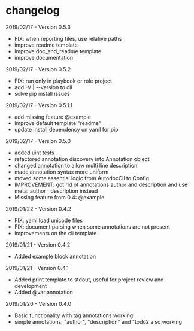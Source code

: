 # changelog

2019/02/17 - Version 0.5.3
  * FIX: when reporting files, use relative paths
  * improve readme template
  * improve doc_and_readme template
  * improve documentation

2019/02/17 - Version 0.5.2
  * FIX: run only in playbook or role project 
  * add -V | --version to cli
  * solve pip install issues

2019/02/17 - Version 0.5.1.1
  * add missing feature @example
  * improve default template "readme"
  * update install dependency on yaml for pip

2019/02/17 - Version 0.5.0
  * added uint tests
  * refactored annotation discovery into Annotation object
  * changed annotation to allow multi line description
  * made annotation syntax more uniform 
  * moved some essential logic from AutodocCli to Config
  * IMPROVEMENT: got rid of annotations author and description and use meta: author | description instead
  * Missing feature from 0.4: @example

2019/01/22 - Version 0.4.2
  * FIX: yaml load unicode files
  * FIX: document parsing when some annotations are not present 
  * improvements on the cli template
  
2019/01/21 - Version 0.4.2
  * Added example block annotation

2019/01/21 - Version 0.4.1
  * Added print template to stdout, useful for project review and development
  * Added @var annotation

2019/01/20 - Version 0.4.0
  * Basic functionality with tag annotations working
  * simple annotations: "author", "description" and "todo2 also working
